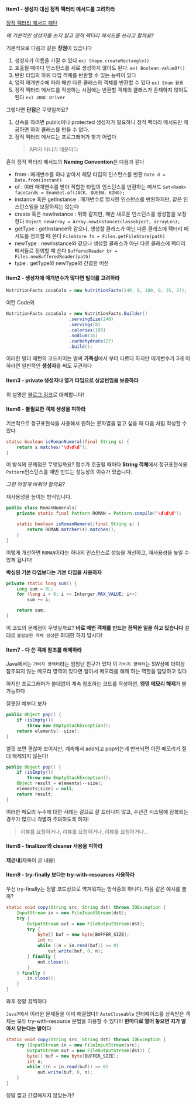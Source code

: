 #### Item1 - 생성자 대신 정적 팩터리 메서드를 고려하라

[정적 팩터리 메서드 패턴](https://github.com/huisam/JinLearnedList/blob/master/DesignPattern/abstractfactory)

*왜 기본적인 생성자를 쓰지 말고 정적 팩터리 메서드를 쓰라고 할까요?*

기본적으로 다음과 같은 **장점**이 있습니다
1. 생성자가 이름을 가질 수 있다 `ex) Shape.createRectangle()`
2. 호출될 때마다 인스턴스를 새로 생성하지 않아도 된다. `ex) Boolean.valueOf()`
3. 반환 타입의 하위 타입 객체를 반환할 수 있는 능력이 있다
4. 입력 매개변수에 따라 매번 다른 클래스의 객체를 반환할 수 있다 `ex) Enum 활용`
5. 정적 팩터리 메서드를 작성하는 시점에는 반환할 객체의 클래스가 존재하지 않아도 된다 `ex) JDBC Driver`

그렇다면 **단점**은 무엇일까요?
1. 상속을 하려면 public이나 protected 생성자가 필요하니 정적 팩터리 메서드만 제공하면 하위 클래스를 만들 수 없다.
2. 정적 팩터리 메서드는 프로그래머가 찾기 어렵다
	>API가 아니기 때문이다

흔히 정적 팩터리 메서드의 **Naming Convention**은 다음과 같다
* from : 매개변수를 하나 받아서 해당 타입의 인스턴스를 반환 `Date d = Date.from(instant)`
* of : 여러 매개변수를 받아 적합한 타입의 인스턴스를 반환하는 메서드 `Set<Rank> faceCards = EnumSet.of(JACK, QUEEN, KING);`
* instance 혹은 getInstance : 매개변수로 명시한 인스턴스를 반환하지만, 같은 인스턴스임을 보장하지는 않는다
* create 혹은 newInstance : 위와 같지만, 매번 새로운 인스턴스를 생성함을 보장한다 `Object newArray = Array.newInstance(classobject, arrayLen);`
* getType : getInstance와 같으나, 생성할 클래스가 아닌 다른 클래스에 팩터리 메서드를 정의할 때 쓴다 `FileStore fs = Files.getFileStore(path)`
* newType : newInstance와 같으나 생성할 클래스가 아닌 다른 클래스에 팩터리 메서들르 정의할 때 쓴다 `BufferedReader br = Files.newBufferedReader(path)`
* type : getType와 newType의 간결한 버전

#### Item2 - 생성자에 매개변수가 많다면 빌더를 고려하라

```java
NutritionFacts cocaCola = new NutritionFacts(240, 8, 100, 0, 35, 27);
```
이런 Code와
```java
NutritionFacts cocaCola = new NutritionFacts.Builder()
						.servingSize(240)
						.servings(8)
						.calories(100)
						.sodium(35)
						.carbohydrate(27)
						.build();
```
이러한 빌더 패턴의 코드차이는 벌써 **가독성**에서 부터 다르다
하지만 매개변수가 3개 이하라면 일반적인 **생성자**를 써도 무관하다

#### Item3 - private 생성자나 열거 타입으로 싱글턴임을 보증하라

위 설명은 [블로그 링크](https://huisam.tistory.com/entry/Singleton)로 대체합니다!

#### Item6 - 불필요한 객체 생성을 피하라

기본적으로 정규표현식을 사용해서 원하는 문자열을 얻고 싶을 때
다음 처럼 작성할 수 있다
```java
static boolean isRomanNumeral(final String s) {
	return s.matches("\d\d\d");
}
```
이 방식의 문제점은 무엇일까요?
함수가 호출될 때마다 **String 객체**에서 정규표현식용 `Pattern`인스턴스를 매번 만드는 성능상의 이슈가 있습니다.

*그럼 어떻게 바꿔야 할까요?*

재사용성을 높이는 방식입니다.
```java
public class RomanNumerals{
	private static final Pattern ROMAN = Pattern.compile("\d\d\d");

	static boolean isRomanNumeral(final String s) {
		return ROMAN.matcher(s).matches();
	}
}
```
이렇게 개선하면 `ROMAN`이라는 하나의 인스턴스로 성능을 개선하고,
재사용성을 높일 수 있게 됩니다!

**박싱된 기본 타입보다는 기본 타입을 사용하자**
```java
private static long sum() {
	Long sum = 0L;
	for (long i = 0; i <= Interger.MAX_VALUE; i++)
		sum += i;

	return sum;
}
```
이 코드의 문제점이 무엇일까요?
**바로 매번 객체를 만드는 끔찍한 일을 하고 있습니다**
절대로 `불필요한 객체 생성`은 최대한 하지 맙시다!


#### Item7 - 다 쓴 객체 참조를 해제하라

Java에서는 `가비지 콜렉터`라는 엄청난 친구가 있다
이 `가비지 콜렉터`는 SW상에 더이상 참조되지 않는 메모리 영역이 있다면
알아서 메모리를 해제 하는 역할을 담당하고 있다

하지만 프로그래머가 쓸데없이 계속 참조하는 코드를 작성하면,
**영영 메모리 해제**가 불가능하다

잘못된 예부터 보자
```java
public Object pop() {
	if (isEmpty())
		throw new EmptyStackException();
	return elements[--size];
}
```
얼핏 보면 괜찮아 보이지만,
계속해서 add되고 pop되는게 반복되면 이전 메모리가 절대 해제되지 않는다!

```java
public Object pop() {
	if (isEmpty())
		throw new EmptyStackException();
	Object result = elements[--size];
	elements[size] = null;
	return result;
}
```
이러한 메모리 누수에 대한 사례는 겉으로 잘 드러나지 않고, 수년간 시스템에 잠복되는 경우가 많으니 각별히 주의하도록 하자!
> 리뷰를 요청하거나, 리뷰를 요청하거나, 리뷰를 요청하거나...

#### Item8 - finallizer와 cleaner 사용을 피하라

**제곧내**(제목이 곧 내용)

#### Item9 - try-finally 보다는 try-with-resources 사용하라

우선 try-finally는 정말 코드상으로 역겨워지는 방식중의 하나다.
다음 같은 예시를 볼까?
```java
static void copy(String src, String dst) throws IOException {
	InputStream in = new FileInputStream(dst);
	try {
		OutputStream out = new FileOutputStream(dst);
		try {
			byte[] buf = new byte[BUFFER_SIZE];
			int n;
			while ((n = in.read(buf)) >= 0)
				out.write(buf, 0, n);
		} finally {
			out.close();
		}
	} finally {
		in.close();
	}
}
```
와후 정말 끔찍하다

`Java7`에서 이러한 문제들을 이미 해결했다!!
`AutoCloseable` 인터페이스를 상속받은 객체는 모두 try-with-resource 문법을 이용할 수 있다!!!
**한마디로 열어 놓으면 지가 알아서 닫는다는 말이다**
```java
static void copy(String src, String dst) throws IOException {
	try (InputStream in = new FileInputStream(src);
		OutputStream out = new FileOutputStream(dst)) {
		byte[] buf = new byte[BUFFER_SIZE];
		int n;
		while ((n = in.read(buf)) >= 0)
			out.write(buf, 0, n);
	}
}
```
정말 짧고 간결해지지 않았는가?
